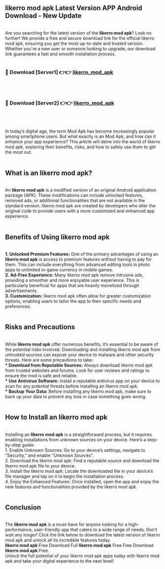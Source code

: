 ## likerro mod apk Latest Version APP Android Download - New Update
<br>
Are you searching for the latest version of the <strong>likerro mod apk</strong>? Look no further! We provide a free and secure download link for the official likerro mod apk, ensuring you get the most up-to-date and trusted version. Whether you're a new user or someone looking to upgrade, our download link guarantees a fast and smooth installation process.
<br>
<br>
<h3>🔴 Download [Server1] 👉👉 <a href="https://modyolo.store/likerro+mod+apk">likerro_mod_apk</a></h3><br>
<br>
<h3>🔴 Download [Server2] 👉👉 <a href="https://modyolo.store/likerro+mod+apk">likerro_mod_apk</a></h3><br>
<br>
<br>
In today’s digital age, the term Mod Apk has become increasingly popular among smartphone users. But what exactly is an Mod Apk, and how can it enhance your app experience? This article will delve into the world of likerro mod apk, exploring their benefits, risks, and how to safely use them to get the most out.
<br>
<br>
<h2>What is an likerro mod apk?</h2>
<br>
An <strong>likerro mod apk</strong> is a modified version of an original Android application package (APK). These modifications can include unlocked features, removed ads, or additional functionalities that are not available in the standard version. likerro mod apk are created by developers who alter the original code to provide users with a more customized and enhanced app experience.
<br>
<br>
<h2>Benefits of Using likerro mod apk</h2>
<br>
<strong> 1. Unlocked Premium Features:</strong> One of the primary advantages of using an <strong>likerro mod apk</strong> is access to premium features without having to pay for them. This can include everything from advanced editing tools in photo apps to unlimited in-game currency in mobile games.
<br>
<strong> 2. Ad-Free Experience:</strong> Many likerro mod apk remove intrusive ads, providing a smoother and more enjoyable user experience. This is particularly beneficial for apps that are heavily monetized through advertisements.
<br>
<strong> 3. Customization:</strong> likerro mod apk often allow for greater customization options, enabling users to tailor the app to their specific needs and preferences.
<br>
<br>
<h2>Risks and Precautions</h2>
<br>
While <strong>likerro mod apk</strong> offer numerous benefits, it’s essential to be aware of the potential risks involved. Downloading and installing likerro mod apk from untrusted sources can expose your device to malware and other security threats. Here are some precautions to take:
<br>
<strong> * Download from Reputable Sources:</strong> Always download likerro mod apk from trusted websites and forums. Look for user reviews and ratings to ensure the mod is safe and reliable.
<br>
<strong> * Use Antivirus Software:</strong> Install a reputable antivirus app on your device to scan for any potential threats before installing an likerro mod apk.
<br>
<strong> * Backup Your Data:</strong> Before installing any likerro mod apk, make sure to back up your data to prevent any loss in case something goes wrong.
<br>
<br>
<h2>How to Install an likerro mod apk</h2>
<br>
Installing an <strong>likerro mod apk</strong> is a straightforward process, but it requires enabling installations from unknown sources on your device. Here’s a step-by-step guide:
<br>
 1. Enable Unknown Sources: Go to your device’s settings, navigate to "Security," and enable "Unknown Sources".
<br>
 2. Download the likerro mod apk: Find a reputable source and download the likerro mod apk file to your device.
<br>
 3. Install the likerro mod apk: Locate the downloaded file in your device’s file manager and tap on it to begin the installation process.
<br>
 4. Enjoy the Enhanced Features: Once installed, open the app and enjoy the new features and functionalities provided by the likerro mod apk.
<br>
<br>
<h2><strong>Conclusion</strong></h2>
<br>
The <strong>likerro mod apk</strong> is a must-have for anyone looking for a high-performance, user-friendly app that caters to a wide range of needs. Don’t wait any longer! Click the link below to download the latest version of likerro mod apk and unlock all its incredible features today.
<br>
<strong>likerro mod apk</strong> Free Download Full <strong>likerro mod apk</strong> Free Free Download <strong>likerro mod apk</strong> Free.
<br>
Unlock the full potential of your likerro mod apk apps today with likerro mod apk and take your digital experience to the next level!